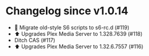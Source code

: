 # Changelog since v1.0.14
- 🔨 Migrate old-style S6 scripts to s6-rc.d (#119) 
- ⬆️ Upgrades Plex Media Server to 1.328.7639 (#118) 
- Ditch CAS (#117) 
- ⬆️ Upgrades Plex Media Server to 1.32.6.7557 (#116) 
